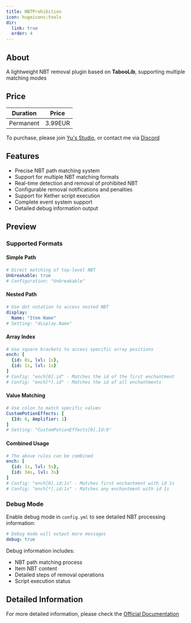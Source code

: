 ```yaml
---
title: NBTProhibition
icon: hugeicons:tools
dir:
  link: true
  order: 4
---
```


## About

A lightweight NBT removal plugin based on **TabooLib**, supporting multiple matching modes

## Price

|Duration|Price|
|:-:|:-:|
|Permanent|3.99EUR|

To purchase, please join [Yu's Studio](https://discord.com/invite/SzPBHGttaR), or contact me via [Discord](https://discord.com/users/1092505635767205948)

## Features

- Precise NBT path matching system
- Support for multiple NBT matching formats
- Real-time detection and removal of prohibited NBT
- Configurable removal notifications and penalties
- Support for Kether script execution
- Complete event system support
- Detailed debug information output

## Preview

### Supported Formats

#### Simple Path
```yaml
# Direct matching of top-level NBT
Unbreakable: true
# Configuration: "Unbreakable"
```

#### Nested Path
```yaml
# Use dot notation to access nested NBT
display:
  Name: "Item Name"
# Setting: "display.Name"
```

#### Array Index
```yaml
# Use square brackets to access specific array positions
ench: [
  {id: 0s, lvl: 1s},
  {id: 1s, lvl: 1s}
]
# Config: "ench[0].id" - Matches the id of the first enchantment
# Config: "ench[*].id" - Matches the id of all enchantments
```

#### Value Matching
```yaml
# Use colon to match specific values
CustomPotionEffects: [
  {Id: 6, Amplifier: 1}
]
# Setting: "CustomPotionEffects[0].Id:6"
```

#### Combined Usage
```yaml
# The above rules can be combined
ench: [
  {id: 1s, lvl: 5s},
  {id: 34s, lvl: 3s}
]
# Config: "ench[0].id:1s" - Matches first enchantment with id 1s
# Config: "ench[*].id:1s" - Matches any enchantment with id 1s
```

### Debug Mode

Enable debug mode in `config.yml` to see detailed NBT processing information:

```yaml
# Debug mode will output more messages
debug: true
```

Debug information includes:

- NBT path matching process
- Item NBT content
- Detailed steps of removal operations
- Script execution status

## Detailed Information

For more detailed information, please check the [Official Documentation](https://wiki.bingzi.online/zh/NBTProhibition/Index)